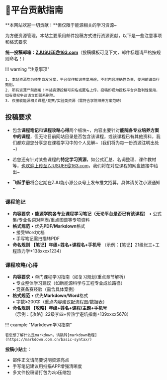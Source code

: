 # 📕平台贡献指南

**本网站欢迎一切贡献！**但仅限于能源相关的学习资源~

为方便资源管理，本站主要采用邮件投稿方式进行资源贡献，以下是一些注意事项和格式要求

**统一投稿邮箱：ZJUSUEE@163.com**（投稿模板可见下文，邮件标题请严格按规则命名！）


!!! warning "注意事项"

    1. 本站资源均为师生自发分享，平台仅作知识共享用途，不对内容准确性负责，使用前请自行甄别。  
    2. 所有资源严禁商用！本站资源投稿可实名或匿名上传，投稿即视为授权平台非盈利性使用，如有侵权争议请立即联系删除。  
    3. 仅接收能源相关课程/竞赛/实验类资源（需符合学院培养方案范畴）

## 投稿要求

- 包含**课程笔记**和**课程攻略心得**两个板块~，内容主要针对**能院各专业培养方案中的课程**，但无论目前网站目录是否包含该课程，或该课程已有其他资料，我们都欢迎您分享您在课程学习中的个人见解~（我们将为每一份资源注明出处~）

- 若您还有针对某些课程的**特定学习资源**，如公式汇总、名词整理、课件教材等，也欢迎上传至ZJUSUEE@163.com，我们将在对应课程的网盘链接中给出~

- **飞跃手册**将会定期在ZJU能小源公众号上发布推文招募，具体请关注小源通知~

### 课程笔记

- **内容要求**
  • **能源学院各专业课程学习笔记（无论平台是否已有该课程）**
  • 公式集/专业名词对照表/重点图谱等专项资料  
- **格式规范**
  • 优先**PDF/Markdown**格式  
  • 接受Word文档  
  • 手写笔记需扫描转PDF  
- **命名规则**
  **【笔记】年级+姓名+课程名+手机号**
  （示例：【笔记】21级张三+工程热力学+138xxxx1234）  

### 课程攻略/心得

- **内容要求**
  • 单门课程学习指南（如复习规划/重点章节解析）  
  • 专业整体学习建议（如新能源科学与工程专业成长路径）  
  • 竞赛备赛经验（需含具体案例）  
- **格式规范**
  • 优先**Markdown/Word**格式  
  • 字数≥200字（重点内容建议配流程图/数据表）  
- **命名规则**
  **【攻略】年级+姓名+课程/主题+手机号**  
  （示例：【攻略】22级李四+传热学避坑指南+139xxxx5678） 

!!! example "Markdown学习指南"

    若您想了解什么是markdown，请跳转[markdown教程](https://markdown.com.cn/basic-syntax/)
    
 
**投稿小贴士：**

- 邮件正文请简要说明资源亮点 
- 手写笔记建议用扫描APP增强清晰度  
- 多文件投稿请打包为zip压缩包 



